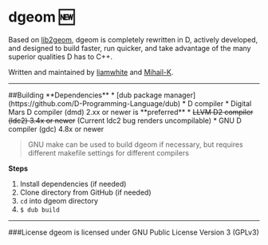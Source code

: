 # dgeom :new:
Based on [lib2geom](http://lib2geom.sourceforge.net/), dgeom is completely rewritten in D, actively developed, and designed to build faster, run quicker, and take advantage of the many superior qualities D has to C++.

Written and maintained by [liamwhite](http://github.com/liamwhite) and [Mihail-K](http://github.com/Mihail-K).
<hr>
##Building
**Dependencies**
* [dub package manager](https://github.com/D-Programming-Language/dub)
* D compiler
  * Digital Mars D compiler (dmd) 2.xx or newer is **preferred**
  * <strike>LLVM D2 compiler (ldc2) 3.4x or newer</strike> (Current ldc2 bug renders uncompilable)
  * GNU D compiler (gdc) 4.8x or newer

> GNU make can be used to build dgeom if necessary, but requires different makefile settings for different compilers

**Steps**

1. Install dependencies (if needed)
2. Clone directory from GitHub (if needed)
3. `cd` into dgeom directory
4. `$ dub build`

<hr>
###License
dgeom is licensed under GNU Public License Version 3 (GPLv3)
